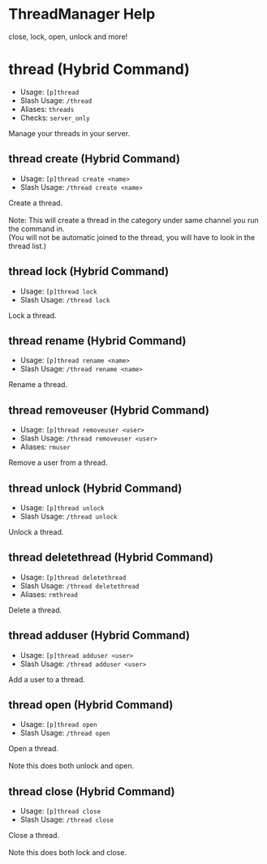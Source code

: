 # ThreadManager Help

close, lock, open, unlock and more!

# thread (Hybrid Command)
 - Usage: `[p]thread `
 - Slash Usage: `/thread `
 - Aliases: `threads`
 - Checks: `server_only`

Manage your threads in your server.

## thread create (Hybrid Command)
 - Usage: `[p]thread create <name> `
 - Slash Usage: `/thread create <name> `

Create a thread.<br/><br/>Note: This will create a thread in the category under same channel you run the command in.<br/>(You will not be automatic joined to the thread, you will have to look in the thread list.)

## thread lock (Hybrid Command)
 - Usage: `[p]thread lock `
 - Slash Usage: `/thread lock `

Lock a thread.

## thread rename (Hybrid Command)
 - Usage: `[p]thread rename <name> `
 - Slash Usage: `/thread rename <name> `

Rename a thread.

## thread removeuser (Hybrid Command)
 - Usage: `[p]thread removeuser <user> `
 - Slash Usage: `/thread removeuser <user> `
 - Aliases: `rmuser`

Remove a user from a thread.

## thread unlock (Hybrid Command)
 - Usage: `[p]thread unlock `
 - Slash Usage: `/thread unlock `

Unlock a thread.

## thread deletethread (Hybrid Command)
 - Usage: `[p]thread deletethread `
 - Slash Usage: `/thread deletethread `
 - Aliases: `rmthread`

Delete a thread.

## thread adduser (Hybrid Command)
 - Usage: `[p]thread adduser <user> `
 - Slash Usage: `/thread adduser <user> `

Add a user to a thread.

## thread open (Hybrid Command)
 - Usage: `[p]thread open `
 - Slash Usage: `/thread open `

Open a thread.<br/><br/>Note this does both unlock and open.

## thread close (Hybrid Command)
 - Usage: `[p]thread close `
 - Slash Usage: `/thread close `

Close a thread.<br/><br/>Note this does both lock and close.
